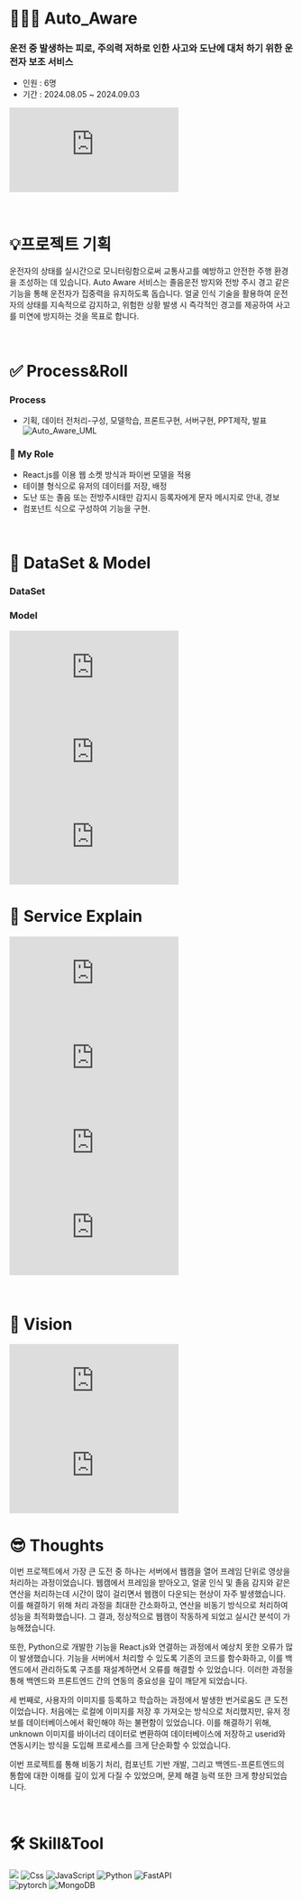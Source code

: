 # 👨🏻‍💻 Auto_Aware
### 운전 중 발생하는 피로, 주의력 저하로 인한 사고와 도난에 대처 하기 위한 운전자 보조 서비스
* 인원 : 6명
* 기간 : 2024.08.05 ~ 2024.09.03

  
![AutoAware(Title).pdf](https://github.com/user-attachments/files/16941396/AutoAware.pdf)

<br>

# 💡프로젝트 기획
운전자의 상태를 실시간으로 모니터링함으로써 교통사고를 예방하고 안전한 주행 환경을 조성하는 데 있습니다. Auto Aware 서비스는 졸음운전 방지와 전방 주시 경고 같은 기능을 통해 운전자가 집중력을 유지하도록 돕습니다. 얼굴 인식 기술을 활용하여 운전자의 상태를 지속적으로 감지하고, 위험한 상황 발생 시 즉각적인 경고를 제공하여 사고를 미연에 방지하는 것을 목표로 합니다.

<br>

# **✅ Process&Roll**
### Process
- 기획, 데이터 전처리-구성, 모델학습, 프론트구현, 서버구현, PPT제작, 발표
![Auto_Aware_UML](https://github.com/user-attachments/assets/ff28d097-38e3-41de-b5b0-16d808844ddc)


### 🔑 My Role
- React.js를 이용 웹 소켓 방식과 파이썬 모델을 적용
- 테이블 형식으로 유저의 데이터를 저장, 배정
- 도난 또는 졸음 또는 전방주시태만 감지시 등록자에게 문자 메시지로 안내, 경보
- 컴포넌트 식으로 구성하여 기능을 구현.
  
<br>

# 💾 DataSet & Model
### DataSet


### Model
![AutoAware(Algorithm1).pdf](https://github.com/user-attachments/files/16941432/AutoAware.pdf)
![AutoAware(Algorithm2).pdf](https://github.com/user-attachments/files/16941440/AutoAware.pdf)
![AutoAware(Algorithm3).pdf](https://github.com/user-attachments/files/16941441/AutoAware.pdf)


# **📖 Service Explain**
![AutoAware(Process1).pdf](https://github.com/user-attachments/files/16941418/AutoAware.pdf)
![AutoAware(Process2).pdf](https://github.com/user-attachments/files/16941420/AutoAware.pdf)
![AutoAware(main1).pdf](https://github.com/user-attachments/files/16941426/AutoAware.pdf)
![AutoAware(main2).pdf](https://github.com/user-attachments/files/16941437/AutoAware.pdf)

<br>

# **📍 Vision**
![AutoAware(vision).pdf](https://github.com/user-attachments/files/16941444/AutoAware.pdf)
![AutoAware(vision2).pdf](https://github.com/user-attachments/files/16941447/AutoAware.pdf)
<br>

# **😎 Thoughts**
이번 프로젝트에서 가장 큰 도전 중 하나는 서버에서 웹캠을 열어 프레임 단위로 영상을 처리하는 과정이었습니다. 웹캠에서 프레임을 받아오고, 얼굴 인식 및 졸음 감지와 같은 연산을 처리하는데 시간이 많이 걸리면서 웹캠이 다운되는 현상이 자주 발생했습니다. 이를 해결하기 위해 처리 과정을 최대한 간소화하고, 연산을 비동기 방식으로 처리하여 성능을 최적화했습니다. 그 결과, 정상적으로 웹캠이 작동하게 되었고 실시간 분석이 가능해졌습니다.

또한, Python으로 개발한 기능을 React.js와 연결하는 과정에서 예상치 못한 오류가 많이 발생했습니다. 기능을 서버에서 처리할 수 있도록 기존의 코드를 함수화하고, 이를 백엔드에서 관리하도록 구조를 재설계하면서 오류를 해결할 수 있었습니다. 이러한 과정을 통해 백엔드와 프론트엔드 간의 연동의 중요성을 깊이 깨닫게 되었습니다.

세 번째로, 사용자의 이미지를 등록하고 학습하는 과정에서 발생한 번거로움도 큰 도전이었습니다. 처음에는 로컬에 이미지를 저장 후 가져오는 방식으로 처리했지만, 유저 정보를 데이터베이스에서 확인해야 하는 불편함이 있었습니다. 이를 해결하기 위해, unknown 이미지를 바이너리 데이터로 변환하여 데이터베이스에 저장하고 userid와 연동시키는 방식을 도입해 프로세스를 크게 단순화할 수 있었습니다.

이번 프로젝트를 통해 비동기 처리, 컴포넌트 기반 개발, 그리고 백엔드-프론트엔드의 통합에 대한 이해를 깊이 있게 다질 수 있었으며, 문제 해결 능력 또한 크게 향상되었습니다.

<br>

# **🛠️ Skill&Tool**
<img src="https://img.shields.io/badge/React-61DAFB?style=for-the-badge&logo=React&logoColor=black"/> <img alt="Css" src ="https://img.shields.io/badge/CSS3-1572B6.svg?&style=for-the-badge&logo=CSS3&logoColor=white"/> <img alt="JavaScript" src ="https://img.shields.io/badge/JavaScriipt-F7DF1E.svg?&style=for-the-badge&logo=JavaScript&logoColor=black"/> <img alt="Python" src ="https://img.shields.io/badge/Python-3776AB.svg?&style=for-the-badge&logo=Python&logoColor=white"/> <img alt="FastAPI" src ="https://img.shields.io/badge/fastapi-009688.svg?&style=for-the-badge&logo=Python&logoColor=white"/>
<br>
<img alt="pytorch" src ="https://img.shields.io/badge/pytorch-EE4C2C.svg?&style=for-the-badge&logo=PyTorch&logoColor=white"/>
<img alt="MongoDB" src ="https://img.shields.io/badge/MongoDB-47A248.svg?&style=for-the-badge&logo=Python&logoColor=white"/>




